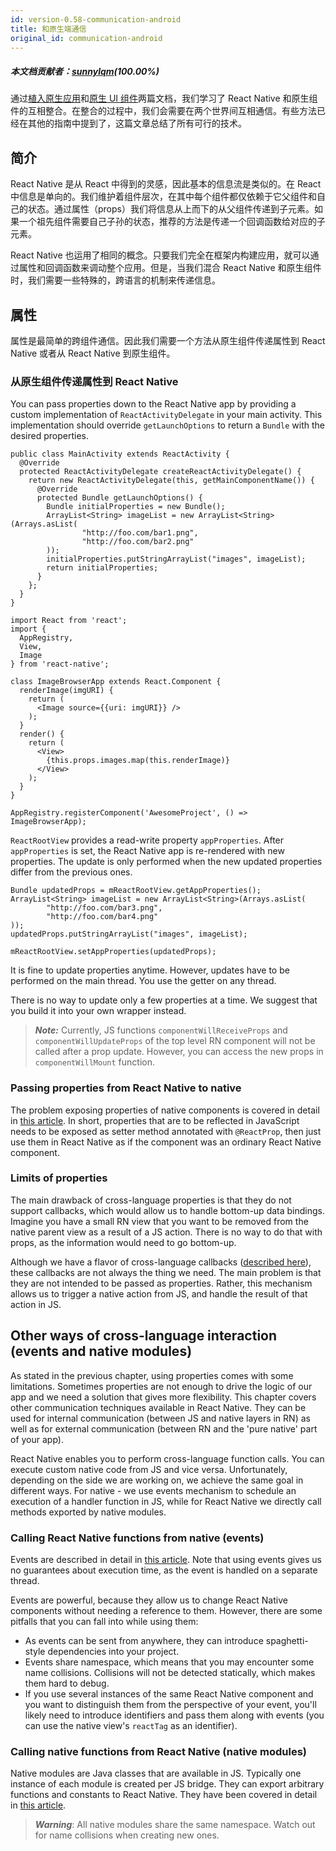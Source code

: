 ```yaml
---
id: version-0.58-communication-android
title: 和原生端通信
original_id: communication-android
---
```


##### 本文档贡献者：[sunnylqm](https://github.com/search?q=sunnylqm%40qq.com+in%3Aemail&type=Users)(100.00%)

通过[植入原生应用](integration-with-existing-apps.md)和[原生 UI 组件](native-component-android.md)两篇文档，我们学习了 React Native 和原生组件的互相整合。在整合的过程中，我们会需要在两个世界间互相通信。有些方法已经在其他的指南中提到了，这篇文章总结了所有可行的技术。

## 简介

React Native 是从 React 中得到的灵感，因此基本的信息流是类似的。在 React 中信息是单向的。我们维护着组件层次，在其中每个组件都仅依赖于它父组件和自己的状态。通过属性（props）我们将信息从上而下的从父组件传递到子元素。如果一个祖先组件需要自己子孙的状态，推荐的方法是传递一个回调函数给对应的子元素。

React Native 也运用了相同的概念。只要我们完全在框架内构建应用，就可以通过属性和回调函数来调动整个应用。但是，当我们混合 React Native 和原生组件时，我们需要一些特殊的，跨语言的机制来传递信息。

## 属性

属性是最简单的跨组件通信。因此我们需要一个方法从原生组件传递属性到 React Native 或者从 React Native 到原生组件。

### 从原生组件传递属性到 React Native

You can pass properties down to the React Native app by providing a custom implementation of `ReactActivityDelegate` in your main activity. This implementation should override `getLaunchOptions` to return a `Bundle` with the desired properties.

```
public class MainActivity extends ReactActivity {
  @Override
  protected ReactActivityDelegate createReactActivityDelegate() {
    return new ReactActivityDelegate(this, getMainComponentName()) {
      @Override
      protected Bundle getLaunchOptions() {
        Bundle initialProperties = new Bundle();
        ArrayList<String> imageList = new ArrayList<String>(Arrays.asList(
                "http://foo.com/bar1.png",
                "http://foo.com/bar2.png"
        ));
        initialProperties.putStringArrayList("images", imageList);
        return initialProperties;
      }
    };
  }
}
```

```
import React from 'react';
import {
  AppRegistry,
  View,
  Image
} from 'react-native';

class ImageBrowserApp extends React.Component {
  renderImage(imgURI) {
    return (
      <Image source={{uri: imgURI}} />
    );
  }
  render() {
    return (
      <View>
        {this.props.images.map(this.renderImage)}
      </View>
    );
  }
}

AppRegistry.registerComponent('AwesomeProject', () => ImageBrowserApp);
```

`ReactRootView` provides a read-write property `appProperties`. After `appProperties` is set, the React Native app is re-rendered with new properties. The update is only performed when the new updated properties differ from the previous ones.

```
Bundle updatedProps = mReactRootView.getAppProperties();
ArrayList<String> imageList = new ArrayList<String>(Arrays.asList(
        "http://foo.com/bar3.png",
        "http://foo.com/bar4.png"
));
updatedProps.putStringArrayList("images", imageList);

mReactRootView.setAppProperties(updatedProps);
```

It is fine to update properties anytime. However, updates have to be performed on the main thread. You use the getter on any thread.

There is no way to update only a few properties at a time. We suggest that you build it into your own wrapper instead.

> **_Note:_** Currently, JS functions `componentWillReceiveProps` and `componentWillUpdateProps` of the top level RN component will not be called after a prop update. However, you can access the new props in `componentWillMount` function.

### Passing properties from React Native to native

The problem exposing properties of native components is covered in detail in [this article](native-components-android.md#3-expose-view-property-setters-using-reactprop-or-reactpropgroup-annotation). In short, properties that are to be reflected in JavaScript needs to be exposed as setter method annotated with `@ReactProp`, then just use them in React Native as if the component was an ordinary React Native component.

### Limits of properties

The main drawback of cross-language properties is that they do not support callbacks, which would allow us to handle bottom-up data bindings. Imagine you have a small RN view that you want to be removed from the native parent view as a result of a JS action. There is no way to do that with props, as the information would need to go bottom-up.

Although we have a flavor of cross-language callbacks ([described here](native-modules-android.md#callbacks)), these callbacks are not always the thing we need. The main problem is that they are not intended to be passed as properties. Rather, this mechanism allows us to trigger a native action from JS, and handle the result of that action in JS.

## Other ways of cross-language interaction (events and native modules)

As stated in the previous chapter, using properties comes with some limitations. Sometimes properties are not enough to drive the logic of our app and we need a solution that gives more flexibility. This chapter covers other communication techniques available in React Native. They can be used for internal communication (between JS and native layers in RN) as well as for external communication (between RN and the 'pure native' part of your app).

React Native enables you to perform cross-language function calls. You can execute custom native code from JS and vice versa. Unfortunately, depending on the side we are working on, we achieve the same goal in different ways. For native - we use events mechanism to schedule an execution of a handler function in JS, while for React Native we directly call methods exported by native modules.

### Calling React Native functions from native (events)

Events are described in detail in [this article](native-components-android.md#events). Note that using events gives us no guarantees about execution time, as the event is handled on a separate thread.

Events are powerful, because they allow us to change React Native components without needing a reference to them. However, there are some pitfalls that you can fall into while using them:

* As events can be sent from anywhere, they can introduce spaghetti-style dependencies into your project.
* Events share namespace, which means that you may encounter some name collisions. Collisions will not be detected statically, which makes them hard to debug.
* If you use several instances of the same React Native component and you want to distinguish them from the perspective of your event, you'll likely need to introduce identifiers and pass them along with events (you can use the native view's `reactTag` as an identifier).

### Calling native functions from React Native (native modules)

Native modules are Java classes that are available in JS. Typically one instance of each module is created per JS bridge. They can export arbitrary functions and constants to React Native. They have been covered in detail in [this article](native-modules-android.md).

> **_Warning_**: All native modules share the same namespace. Watch out for name collisions when creating new ones.
